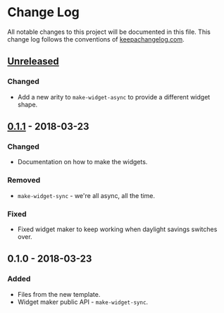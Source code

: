# Change Log
All notable changes to this project will be documented in this file. This change log follows the conventions of [keepachangelog.com](http://keepachangelog.com/).

## [Unreleased]
### Changed
- Add a new arity to `make-widget-async` to provide a different widget shape.

## [0.1.1] - 2018-03-23
### Changed
- Documentation on how to make the widgets.

### Removed
- `make-widget-sync` - we're all async, all the time.

### Fixed
- Fixed widget maker to keep working when daylight savings switches over.

## 0.1.0 - 2018-03-23
### Added
- Files from the new template.
- Widget maker public API - `make-widget-sync`.

[Unreleased]: https://github.com/your-name/graphed/compare/0.1.1...HEAD
[0.1.1]: https://github.com/your-name/graphed/compare/0.1.0...0.1.1
